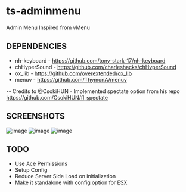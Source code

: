 # ts-adminmenu
Admin Menu Inspired from vMenu

## DEPENDENCIES
- nh-keyboard - https://github.com/tony-stark-17/nh-keyboard
- chHyperSound - https://github.com/charleshacks/chHyperSound
- ox_lib - https://github.com/overextended/ox_lib
- menuv - https://github.com/ThymonA/menuv

-- Credits to @CsokiHUN - Implemented spectate option from his repo  https://github.com/CsokiHUN/fl_spectate

## SCREENSHOTS
![image](https://user-images.githubusercontent.com/76168122/159921180-238b2ad0-aedb-458c-b1ad-03075fe95ad9.png)
![image](https://user-images.githubusercontent.com/76168122/159921196-bdd3cfd0-4da5-4fc2-bb78-a9eff335f2b1.png)
![image](https://user-images.githubusercontent.com/76168122/159921210-1c8c92fc-56ba-4131-862a-43d0662e2b08.png)

## TODO
- Use Ace Permissions
- Setup Config
- Reduce Server Side Load on initialization
- Make it standalone with config option for ESX
